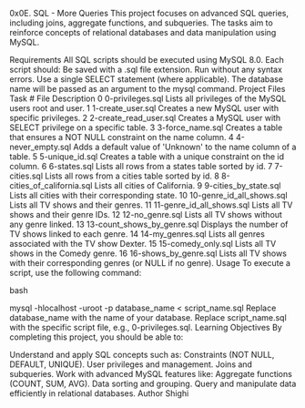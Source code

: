 0x0E. SQL - More Queries
This project focuses on advanced SQL queries, including joins, aggregate functions, and subqueries. The tasks aim to reinforce concepts of relational databases and data manipulation using MySQL.

Requirements
All SQL scripts should be executed using MySQL 8.0.
Each script should:
Be saved with a .sql file extension.
Run without any syntax errors.
Use a single SELECT statement (where applicable).
The database name will be passed as an argument to the mysql command.
Project Files
Task #	File	Description
0	0-privileges.sql	Lists all privileges of the MySQL users root and user.
1	1-create_user.sql	Creates a new MySQL user with specific privileges.
2	2-create_read_user.sql	Creates a MySQL user with SELECT privilege on a specific table.
3	3-force_name.sql	Creates a table that ensures a NOT NULL constraint on the name column.
4	4-never_empty.sql	Adds a default value of 'Unknown' to the name column of a table.
5	5-unique_id.sql	Creates a table with a unique constraint on the id column.
6	6-states.sql	Lists all rows from a states table sorted by id.
7	7-cities.sql	Lists all rows from a cities table sorted by id.
8	8-cities_of_california.sql	Lists all cities of California.
9	9-cities_by_state.sql	Lists all cities with their corresponding state.
10	10-genre_id_all_shows.sql	Lists all TV shows and their genres.
11	11-genre_id_all_shows.sql	Lists all TV shows and their genre IDs.
12	12-no_genre.sql	Lists all TV shows without any genre linked.
13	13-count_shows_by_genre.sql	Displays the number of TV shows linked to each genre.
14	14-my_genres.sql	Lists all genres associated with the TV show Dexter.
15	15-comedy_only.sql	Lists all TV shows in the Comedy genre.
16	16-shows_by_genre.sql	Lists all TV shows with their corresponding genres (or NULL if no genre).
Usage
To execute a script, use the following command:

bash

mysql -hlocalhost -uroot -p database_name < script_name.sql
Replace database_name with the name of your database.
Replace script_name.sql with the specific script file, e.g., 0-privileges.sql.
Learning Objectives
By completing this project, you should be able to:

Understand and apply SQL concepts such as:
Constraints (NOT NULL, DEFAULT, UNIQUE).
User privileges and management.
Joins and subqueries.
Work with advanced MySQL features like:
Aggregate functions (COUNT, SUM, AVG).
Data sorting and grouping.
Query and manipulate data efficiently in relational databases.
Author
Shighi 
